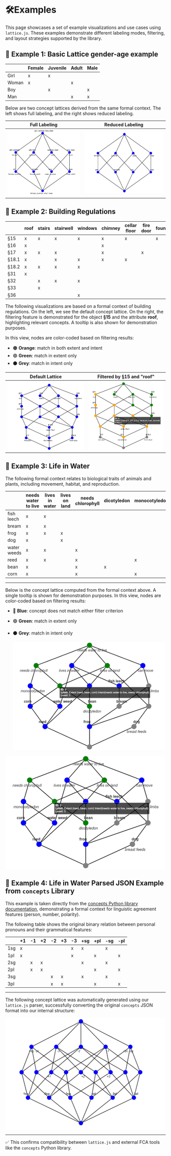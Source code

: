 
# 🛠️**Examples**

This page showcases a set of example visualizations and use cases using `lattice.js`. These examples demonstrate different labeling modes, filtering, and layout strategies supported by the library.

## 🔹 Example 1: Basic Lattice gender-age example

|        | Female | Juvenile | Adult | Male |
|--------|--------|----------|--------|------|
| Girl   | x      | x        |        |      |
| Woman  | x      |          | x      |      |
| Boy    |        | x        |        | x    |
| Man    |        |          | x      | x    |

Below are two concept lattices derived from the same formal context. The left shows full labeling, and the right shows reduced labeling. 

| Full Labeling | Reduced Labeling |
|------------------|------------------|
| ![Default Labeling](./screenshots/gender-age-full-labeling.png) | ![Reduced Labeling](./screenshots/gender-age-reduced-labeling.png)|

## 🔹 Example 2: Building Regulations

|       | roof | stairs | stairwell | windows | chimney | cellar<br>floor | fire<br>door | foundation | front<br>door |
|-------|------|--------|-----------|---------|---------|------------------|--------------|------------|----------------|
| §15   | x    | x      | x         | x       | x       | x                |              | x          |                |
| §16   | x    |        |           |         | x       |                  |              |            |                |
| §17   | x    | x      | x         |         | x       |                  | x            |            |                |
| §18.1 | x    |        | x         | x       | x       | x                |              |            |                |
| §18.2 | x    | x      | x         | x       |         |                  |              |            | x              |
| §31   | x    |        |           |         |         |                  |              |            | x              |
| §32   |      | x      | x         | x       |         |                  |              |            |                |
| §33   |      | x      |           |         |         |                  |              |            |                |
| §36   |      |        |           | x       |         |                  |              |            |                |

The following visualizations are based on a formal context of building regulations. On the left, we see the default concept lattice. On the right, the filtering feature is demonstrated for the object **§15** and the attribute **roof**, highlighting relevant concepts. A tooltip is also shown for demonstration purposes.

In this view, nodes are color-coded based on filtering results:
- 🟠 **Orange**: match in both extent and intent  
- 🟢 **Green**: match in extent only  
- ⚫ **Grey**: match in intent only


| Default Lattice | Filtered by **§15** and "roof" |
|------------------|-------------------------------|
| ![Default](./screenshots/law-regulations-for-buildings.jpg) | ![Filtered](./screenshots/law-regulations-for-buildings-filter-(15-roof)-tooltip.png) |

## 🔹 Example 3: Life in Water

The following formal context relates to biological traits of animals and plants, including movement, habitat, and reproduction.

|              | needs water to live | lives in water | lives on land | needs chlorophyll | dicotyledon | monocotyledon | can move | has limbs | breast feeds |
|--------------|----------------------|----------------|----------------|--------------------|-------------|----------------|-----------|------------|----------------|
| fish leech   | x                    | x              |                |                    |             |                | x         |            |                |
| bream        | x                    | x              |                |                    |             |                | x         |            |                |
| frog         | x                    | x              | x              |                    |             |                | x         | x          |                |
| dog          | x                    |                | x              |                    |             |                | x         | x          | x              |
| water weeds  | x                    | x              |                | x                  |             |                |           |            |                |
| reed         | x                    | x              |                | x                  |             | x              |           |            |                |
| bean         | x                    |                |                | x                  | x           |                |           |            |                |
| corn         | x                    |                |                | x                  |             | x              |           |            |                |

---

Below is the concept lattice computed from the formal context above. A single tooltip is shown for demonstration purposes.
In this view, nodes are color-coded based on filtering results:
- 🔵 **Blue**: concept does not match either filter criterion 
- 🟢 **Green**: match in extent only  
- ⚫ **Grey**: match in intent only

  <div align="center">
  <img src="./screenshots/live-in-water.png" alt="Live in Water" width="550"/>
</div>

![Life in Water](./screenshots/live-in-water.png)

## 🔹 Example 4: Life in Water Parsed JSON Example from `concepts` Library

This example is taken directly from the [concepts Python library documentation](https://concepts.readthedocs.io/en/stable/examples.html#example-json), demonstrating a formal context for linguistic agreement features (person, number, polarity).

The following table shows the original binary relation between personal pronouns and their grammatical features:

|      | +1 | -1 | +2 | -2 | +3 | -3 | +sg | +pl | -sg | -pl |
|------|----|----|----|----|----|-----|-----|-----|-----|-----|
| 1sg  | x  |    |    |    |    | x   | x   |     | x   |     |
| 1pl  | x  |    |    |    |    | x   |     | x   |     | x   |
| 2sg  |    | x  | x  |    |    |     | x   |     | x   |     |
| 2pl  |    | x  | x  |    |    |     |     | x   |     | x   |
| 3sg  |    |    |    | x  | x  |     | x   |     | x   |     |
| 3pl  |    |    |    | x  | x  |     |     | x   |     | x   |

---
The following concept lattice was automatically generated using our `lattice.js` parser, successfully converting the original `concepts` JSON format into our internal structure:

<div align="center">
  <img src="./screenshots/int.png" alt="Lattice for Parsed JSON" width="550"/>
</div>


---

✅ This confirms compatibility between `lattice.js` and external FCA tools like the `concepts` Python library.


